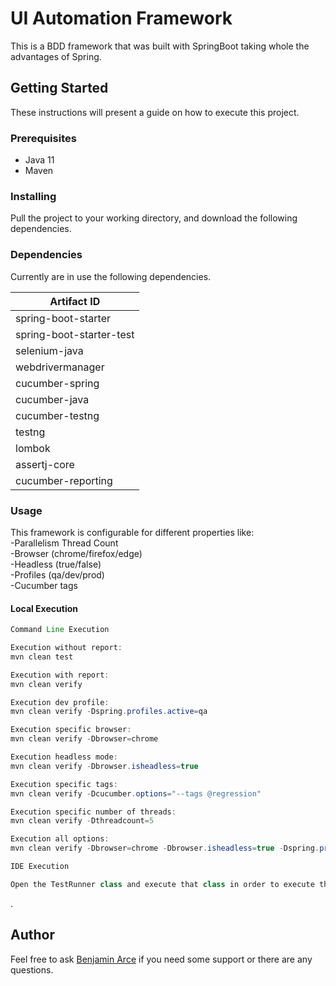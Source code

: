 # UI Automation Framework
This is a BDD framework that was built with SpringBoot taking whole the advantages of Spring. 

## Getting Started

These instructions will present a guide on how to execute this project.

### Prerequisites

* Java 11
* Maven

### Installing

Pull the project to your working directory, and download the following dependencies.

### Dependencies

Currently are in use the following dependencies.

|Artifact ID                	|   
|---                        	|
|spring-boot-starter			|
|spring-boot-starter-test		|
|selenium-java              	|
|webdrivermanager           	|
|cucumber-spring            	|
|cucumber-java              	|
|cucumber-testng            	|
|testng                     	|
|lombok                     	|
|assertj-core              		|
|cucumber-reporting        		|

### Usage
This framework is configurable for different properties like:
<br /> -Parallelism Thread Count
<br /> -Browser (chrome/firefox/edge)
<br /> -Headless (true/false)
<br /> -Profiles (qa/dev/prod) 
<br /> -Cucumber tags

#### Local Execution  
```java
Command Line Execution

Execution without report:
mvn clean test

Execution with report:
mvn clean verify

Execution dev profile:
mvn clean verify -Dspring.profiles.active=qa

Execution specific browser:
mvn clean verify -Dbrowser=chrome

Execution headless mode:
mvn clean verify -Dbrowser.isheadless=true

Execution specific tags:
mvn clean verify -Dcucumber.options="--tags @regression"

Execution specific number of threads:
mvn clean verify -Dthreadcount=5

Execution all options:
mvn clean verify -Dbrowser=chrome -Dbrowser.isheadless=true -Dspring.profiles.active=dev -Dcucumber.options="--tags @regression" -Dthreadcount=5
```

```java
IDE Execution

Open the TestRunner class and execute that class in order to execute the tests
```

.
## Author
Feel free to ask [Benjamin Arce](benjamin_arce1991@hotmail.com) if you need some support or there are any questions.